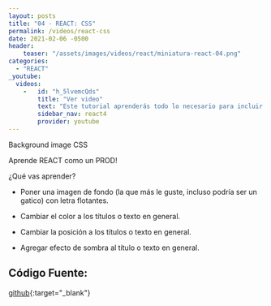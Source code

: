 ```yaml
---
layout: posts
title: "04 - REACT: CSS"
permalink: /videos/react-css
date: 2021-02-06 -0500
header:
    teaser: "/assets/images/videos/react/miniatura-react-04.png"
categories:
  - "REACT"
_youtube: 
  videos:
    -   id: "h_5lvemcQds"
        title: "Ver video"
        text: "Este tutorial aprenderás todo lo necesario para incluir estilos CSS a un encabezado (head) de un formulario de REACT." 
        sidebar_nav: react4
        provider: youtube
---
```


Background image CSS

Aprende REACT como un PROD!

¿Qué vas aprender?

- Poner una imagen de fondo (la que más le guste, incluso podría ser un gatico) con letra flotantes. 

- Cambiar el color a los títulos o texto en general.

- Cambiar la posición a los títulos o texto en general.

- Agregar efecto de sombra al título o texto en general.


## Código Fuente:

[github](https://github.com/gonzaloperezbarrios/mi_formulario-react-0-100/tree/03-css-formulaio-head-part-1){:target="_blank"}
